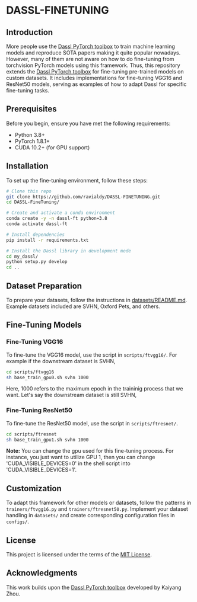 # DASSL-FINETUNING

## Introduction

More people use the [Dassl PyTorch toolbox](https://github.com/KaiyangZhou/Dassl.pytorch) to train machine learning models and reproduce SOTA papers making it quite popular nowadays. However, many of them are not aware on how to do fine-tuning from torchvision PyTorch models using this framework. Thus, this repository extends the [Dassl PyTorch toolbox](https://github.com/KaiyangZhou/Dassl.pytorch) for fine-tuning pre-trained models on custom datasets. It includes implementations for fine-tuning VGG16 and ResNet50 models, serving as examples of how to adapt Dassl for specific fine-tuning tasks.

## Prerequisites

Before you begin, ensure you have met the following requirements:

- Python 3.8+
- PyTorch 1.8.1+
- CUDA 10.2+ (for GPU support)

## Installation

To set up the fine-tuning environment, follow these steps:

```bash
# Clone this repo
git clone https://github.com/ravialdy/DASSL-FINETUNING.git
cd DASSL-FineTuning/

# Create and activate a conda environment
conda create -y -n dassl-ft python=3.8
conda activate dassl-ft

# Install dependencies
pip install -r requirements.txt

# Install the Dassl library in development mode
cd my_dassl/
python setup.py develop
cd ..
```

## Dataset Preparation

To prepare your datasets, follow the instructions in [datasets/README.md](./datasets/README.md). Example datasets included are SVHN, Oxford Pets, and others.

## Fine-Tuning Models

### Fine-Tuning VGG16

To fine-tune the VGG16 model, use the script in `scripts/ftvgg16/`. For example if the downstream dataset is SVHN,

```bash
cd scripts/ftvgg16
sh base_train_gpu0.sh svhn 1000
```

Here, 1000 refers to the maximum epoch in the traininig process that we want. Let's say the downstream dataset is still SVHN,

### Fine-Tuning ResNet50

To fine-tune the ResNet50 model, use the script in `scripts/ftresnet/`.

```bash
cd scripts/ftresnet
sh base_train_gpu1.sh svhn 1000
```

**Note:** You can change the gpu used for this fine-tuning process. For instance, you just want to utilize GPU 1, then you can change 'CUDA_VISIBLE_DEVICES=0' in the shell script into 'CUDA_VISIBLE_DEVICES=1'.

## Customization

To adapt this framework for other models or datasets, follow the patterns in `trainers/ftvgg16.py` and `trainers/ftresnet50.py`. Implement your dataset handling in `datasets/` and create corresponding configuration files in `configs/`.

## License

This project is licensed under the terms of the [MIT License](LICENSE).

## Acknowledgments

This work builds upon the [Dassl PyTorch toolbox](https://github.com/KaiyangZhou/Dassl.pytorch) developed by Kaiyang Zhou.